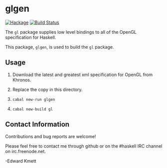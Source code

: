 glgen
=====

[![Hackage](https://img.shields.io/hackage/v/gl.svg)](https://hackage.haskell.org/package/gl) [![Build Status](https://github.com/ekmett/gl/workflows/Haskell-CI/badge.svg)](https://github.com/ekmett/gl/actions?query=workflow%3AHaskell-CI)

The `gl` package supplies low level bindings to all of the OpenGL specification for Haskell.

This package, `glgen`, is used to build the `gl` package.

Usage
-----

1. Download the latest and greatest xml specification for OpenGL from Khronos.

2. Replace the copy in this directory.

3. `cabal new-run glgen`

4. `cabal new-build gl`



Contact Information
-------------------

Contributions and bug reports are welcome!

Please feel free to contact me through github or on the #haskell IRC channel on irc.freenode.net.

-Edward Kmett
